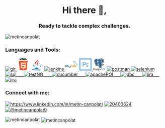 <h1 align="center">Hi there 👋,</h1>
<h3 align="center">Ready to tackle complex challenges.</h3>

<p align="left"> <img src="https://komarev.com/ghpvc/?username=metincanpolat&label=Profile%20views&color=0e75b6&style=flat" alt="metincanpolat" /> </p>



<h3 align="left">Languages and Tools:</h3>
<p align="left"> <a href="https://git-scm.com/" target="_blank" rel="noreferrer"> <img src="https://www.vectorlogo.zone/logos/git-scm/git-scm-icon.svg" alt="git" width="40" height="40"/> </a> <a href="https://www.w3.org/html/" target="_blank" rel="noreferrer"> <img src="https://raw.githubusercontent.com/devicons/devicon/master/icons/html5/html5-original-wordmark.svg" alt="html5" width="40" height="40"/> </a> <a href="https://www.java.com" target="_blank" rel="noreferrer"> <img src="https://raw.githubusercontent.com/devicons/devicon/master/icons/java/java-original.svg" alt="java" width="40" height="40"/> </a> <a href="https://www.jenkins.io" target="_blank" rel="noreferrer"> <img src="https://www.vectorlogo.zone/logos/jenkins/jenkins-icon.svg" alt="jenkins" width="40" height="40"/> </a> <a href="https://www.mysql.com/" target="_blank" rel="noreferrer"> <img src="https://raw.githubusercontent.com/devicons/devicon/master/icons/mysql/mysql-original-wordmark.svg" alt="mysql" width="40" height="40"/> </a> <a href="https://www.photoshop.com/en" target="_blank" rel="noreferrer"> <img src="https://raw.githubusercontent.com/devicons/devicon/master/icons/photoshop/photoshop-line.svg" alt="photoshop" width="40" height="40"/> </a> <a href="https://www.postgresql.org" target="_blank" rel="noreferrer"> <img src="https://raw.githubusercontent.com/devicons/devicon/master/icons/postgresql/postgresql-original-wordmark.svg" alt="postgresql" width="40" height="40"/> </a> <a href="https://postman.com" target="_blank" rel="noreferrer"> <img src="https://www.vectorlogo.zone/logos/getpostman/getpostman-icon.svg" alt="postman" width="40" height="40"/> </a> <a href="https://www.selenium.dev" target="_blank" rel="noreferrer"> <img src="https://raw.githubusercontent.com/detain/svg-logos/780f25886640cef088af994181646db2f6b1a3f8/svg/selenium-logo.svg" alt="selenium" width="40" height="40"/>
  <img src="https://upload.wikimedia.org/wikipedia/commons/thumb/8/87/Sql_data_base_with_logo.png/800px-Sql_data_base_with_logo.png?20210130181641" alt="sql" width="40" height="40"/>&nbsp;&nbsp;&nbsp;&nbsp;&nbsp;
  <img src="https://i0.wp.com/blog.knoldus.com/wp-content/uploads/2020/01/TESTNG.png?resize=1024%2C576&ssl=1" alt="testNG" width="40" height="40"/>
&nbsp;&nbsp;&nbsp;&nbsp;&nbsp;
  <img src="https://images.g2crowd.com/uploads/product/image/large_detail/large_detail_c40984fae76060168e91322094f05421/cucumber.png" alt="cucumber" width="40" height="40"/>&nbsp;&nbsp;&nbsp;&nbsp;&nbsp;
  <img src="https://static.javatpoint.com/apache-poi/images/apache-poi-tutorial.png" alt="apachePOI" width="40" height="40"/>&nbsp;&nbsp;&nbsp;&nbsp;&nbsp;
  <img src="https://nehajain216.github.io/img/jdbc.png" alt="jdbc" width="40" height="40"/>&nbsp;&nbsp;&nbsp;&nbsp;&nbsp;
  <img src="https://itsm.yeditepe.edu.tr/images/atlassian-jira-logo-large.png" alt="jira" width="40" height="40"/>&nbsp;&nbsp;&nbsp;&nbsp;&nbsp;
  <img src="https://cpng.pikpng.com/pngl/s/561-5613333_cutting-edge-test-management-graphic-design-clipart.png" alt="jira" width="40" height="40"/>
  </a> </p>
  
  <h3 align="left">Connect with me:</h3>
<p align="left">
<a href="https://linkedin.com/in/https://www.linkedin.com/in/metin-canpolat/" target="blank"><img align="center" src="https://raw.githubusercontent.com/rahuldkjain/github-profile-readme-generator/master/src/images/icons/Social/linked-in-alt.svg" alt="https://www.linkedin.com/in/metin-canpolat/" height="30" width="40" /></a>
<a href="https://stackoverflow.com/users/20400624" target="blank"><img align="center" src="https://raw.githubusercontent.com/rahuldkjain/github-profile-readme-generator/master/src/images/icons/Social/stack-overflow.svg" alt="20400624" height="30" width="40" /></a>
<a href="https://www.hackerrank.com/@metincanpolat9" target="blank"><img align="center" src="https://raw.githubusercontent.com/rahuldkjain/github-profile-readme-generator/master/src/images/icons/Social/hackerrank.svg" alt="@metincanpolat9" height="30" width="40" /></a>
</p>

<p><img align="left" src="https://github-readme-stats.vercel.app/api/top-langs?username=metincanpolat&show_icons=true&locale=en&layout=compact" alt="metincanpolat" /></p>

<p>&nbsp;<img align="center" src="https://github-readme-stats.vercel.app/api?username=metincanpolat&show_icons=true&locale=en" alt="metincanpolat" /></p>
